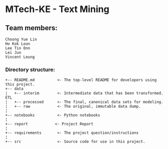 # MTech-KE - Text Mining

## Team members:
    Choong Yue Lin
    Ho Kok Loon
    Lee Tin Onn
    Lei Jun
    Vincent Leung

### Directory structure:

    +-- README.md          <- The top-level README for developers using this project.
    +-- data
    ¦   +-- interim        <- Intermediate data that has been transformed. ETL
    ¦   +-- processed      <- The final, canonical data sets for modeling.
    ¦   +-- raw            <- The original, immutable data dump.
    ¦
    +-- notebooks          <- Python notebooks
    ¦
    +-- report            <- Project Report
    ¦
    +-- requirements       <- The project question/instructions
    ¦
    +-- src                <- Source code for use in this project.
    
